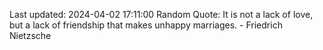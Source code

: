 Last updated: 2024-04-02 17:11:00
Random Quote: It is not a lack of love, but a lack of friendship that makes unhappy marriages. - Friedrich Nietzsche